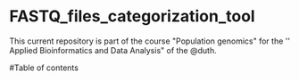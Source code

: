 # FASTQ_files_categorization_tool
This current repository is part of the course "Population genomics" for the '' Applied Bioinformatics and Data Analysis" of the  @duth.

#Table of contents
